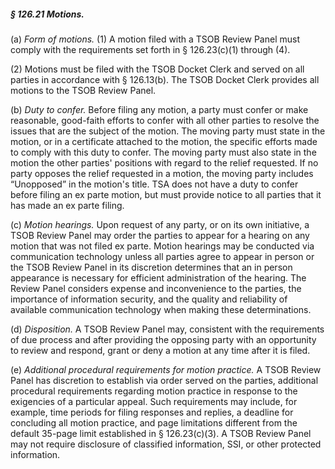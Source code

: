 ##### § 126.21 Motions. #####

(a) *Form of motions.* (1) A motion filed with a TSOB Review Panel must comply with the requirements set forth in § 126.23(c)(1) through (4).

(2) Motions must be filed with the TSOB Docket Clerk and served on all parties in accordance with § 126.13(b). The TSOB Docket Clerk provides all motions to the TSOB Review Panel.

(b) *Duty to confer.* Before filing any motion, a party must confer or make reasonable, good-faith efforts to confer with all other parties to resolve the issues that are the subject of the motion. The moving party must state in the motion, or in a certificate attached to the motion, the specific efforts made to comply with this duty to confer. The moving party must also state in the motion the other parties' positions with regard to the relief requested. If no party opposes the relief requested in a motion, the moving party includes “Unopposed” in the motion's title. TSA does not have a duty to confer before filing an ex parte motion, but must provide notice to all parties that it has made an ex parte filing.

(c) *Motion hearings.* Upon request of any party, or on its own initiative, a TSOB Review Panel may order the parties to appear for a hearing on any motion that was not filed ex parte. Motion hearings may be conducted via communication technology unless all parties agree to appear in person or the TSOB Review Panel in its discretion determines that an in person appearance is necessary for efficient administration of the hearing. The Review Panel considers expense and inconvenience to the parties, the importance of information security, and the quality and reliability of available communication technology when making these determinations.

(d) *Disposition.* A TSOB Review Panel may, consistent with the requirements of due process and after providing the opposing party with an opportunity to review and respond, grant or deny a motion at any time after it is filed.

(e) *Additional procedural requirements for motion practice.* A TSOB Review Panel has discretion to establish via order served on the parties, additional procedural requirements regarding motion practice in response to the exigencies of a particular appeal. Such requirements may include, for example, time periods for filing responses and replies, a deadline for concluding all motion practice, and page limitations different from the default 35-page limit established in § 126.23(c)(3). A TSOB Review Panel may not require disclosure of classified information, SSI, or other protected information.